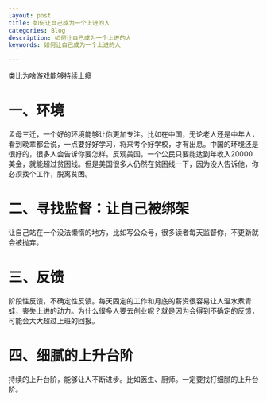 ```yaml
---
layout: post
title: 如何让自己成为一个上进的人
categories: Blog
description: 如何让自己成为一个上进的人
keywords: 如何让自己成为一个上进的人

---
```



类比为啥游戏能够持续上瘾

# 一、环境

孟母三迁，一个好的环境能够让你更加专注。比如在中国，无论老人还是中年人，看到晚辈都会说，一点要好好学习，将来考个好学校，才有出息。中国的环境还是很好的，很多人会告诉你要怎样。反观美国，一个公民只要能达到年收入20000美金，就能超过贫困线。但是美国很多人仍然在贫困线一下，因为没人告诉他，你必须找个工作，脱离贫困。

# 二、寻找监督：让自己被绑架

让自己站在一个没法懒惰的地方，比如写公众号，很多读者每天监督你，不更新就会被抛弃。

# 三、反馈

阶段性反馈，不确定性反馈。每天固定的工作和月底的薪资很容易让人温水煮青蛙，丧失上进的动力。为什么很多人要去创业呢？就是因为会得到不确定的反馈，可能会大大超过上班的回报。

# 四、细腻的上升台阶
持续的上升台阶，能够让人不断进步。比如医生、厨师。一定要找打细腻的上升台阶。
